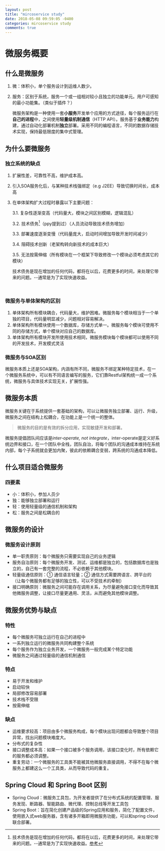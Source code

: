```yaml
---
layout: post
title: "mircoservice study"
date: 2018-05-08 09:59:05 -0400
categories: mircoservice study
comments: true
---
```

# 微服务概要

## 什么是微服务

1. 微：体积小，单个服务设计到运维人数少。

2. 服务：区别于系统，服务一个或一组相对较小且独立的功能单元。用户可感知的最小功能集。（类似于插件？）

   ​	微服务架构是一种使用一套**小服务**开发单个应用的方式途径，每个服务运行在**自己的进程**中，之间使用**轻量级机制通信**（HTTP API）。服务基于**业务能力**构建，通过自动化部署机制**独立**部署。采用不同的编程语言，不同的数据存储技术实现，保持最低限度的集中式管理。

## 为什么要微服务

### 独立系统的缺点

 1.  扩展性差，可靠性不高，维护成本高。

 2.  引入SOA服务化后，与某种技术栈强绑定（e.g J2EE）导致切换时间长，成本高

 3.  在单体架构扩大过程时暴露以下主要问题：

      3.1. 复杂性逐渐变高（代码量大，模块之间区别模糊，逻辑混乱）

      3.2. 技术债务[^1]（ppy提到过）（人员流动导致技术债务增加）

      3.3. 部署速度逐渐变慢（代码量庞大，启动时间增加导致开发时间减少）

      3.4. 阻碍技术创新（老架构转向新技术的成本巨大）

      3.5. 无法按需伸缩（所有模块在一个框架下导致修改一个模块必须考虑其它的模块）

      技术债务是现在增加的任何代码，都将在以后，花费更多的时间，来处理它带来的问题。--通常是为了实现快速收益。

      ​

### 微服务与单体架构的区别

1. 单体架构所有模块耦合，代码量大，维护困难。微服务每个模块相当于一个单独的项目，代码量明显减少，问题相对容易解决。
2. 单体架构所有模块使用一个数据库，存储方式单一。微服务每个模块可使用不同的存储方式，单个模块对应自己的数据库。
3. 单体架构所有模块开发所使用技术相同，微服务模块每个模块都可以使用不同的开发技术，开发模式灵活

### 微服务与SOA区别

微服务本质上还是SOA架构，内涵有所不同，微服务不绑定某种特定技术，在一个微服务系统中，可以有不同语言编写的服务，它们靠Restful架构统一成一个系统，微服务与具体技术实现无关，扩展性强。

## 微服务本质

微服务关键在于系统提供一套基础的架构，可以让微服务独立部署、运行、升级，微服务之间在结构上松耦合，在功能上是一个统一的整体。

> 微服务的目的是有效的拆分应用，实现敏捷开发和部署。

微服务提倡团队间应该是*inter-operate, not integrate*，inter-operate是定义好系统边界和接口，在一个团队中全栈，团队自治，将每个团队的沟通成本维持在系统内部，每个子系统就会更加内聚，彼此的依赖耦合变弱，跨系统的沟通成本降低。

## 什么项目适合微服务

### 四要素

- 小：体积小，参加人员少
- 独：能够独立部署和运行
- 轻：使用轻量级的通信机制和架构
- 松：服务之间是松耦合的

## 微服务的设计

### 微服务设计原则

- 单一职责原则：每个微服务只需要实现自己的业务逻辑
- 服务自治原则：每个微服务开发、测试、运维都是独立的，包括数据库也是独立的，自己有一套完整的流程，不必依赖于其他模块。
- 轻量级通信原则：① 通信语言轻量；② 通信方式需要跨语言、跨平台的（让每个微服务都有足够的独立性，可以不受技术的牵制）
- 接口明确原则：微服务之间可能存在调用关系，为尽量避免接口变化而导致其他微服务调整，让接口尽量更通用、灵活，从而避免其他模块调整。

## 微服务优势与缺点

### 特性

- 每个微服务可独立运行在自己的进程中
- 一系列独立运行的微服务共同构建整个系统
- 每个服务作为独立业务开发，一个微服务一般完成某个特定功能
- 微服务之间通过轻量级的通信机制通信

### 特点

- 易于开发和维护
- 启动较快
- 局部修改容易部署
- 技术栈不受限
- 按需伸缩

### 缺点

- 运维要求较高：项目由多个微服务构成，每个模块出现问题都会导致整个项目异常，找出问题模块难度大。
- 分布式的复杂性
- 接口调整成本高：如果一个接口被多个服务调用，该接口变化时，所有依赖它的服务都必须调整。
- 重复劳动：一个微服务的工具类不能被其他微服务直接调用，不得不在每个微服务上都建这么一个工具类，从而导致代码的重复。

##  Spring Cloud 和 Spring Boot 区别

- Spring Cloud：微服务工具包，为开发者提供了在分布式系统的配置管理、服务发现、断路器、智能路由、微代理、控制总线等开发工具包
- Spring Boot：旨在简化创建产品级的Spring应用和服务，简化了配置文件，使用嵌入式web服务器，含有诸多开箱即用微服务功能，可以和spring cloud联合部署。





[^1]: 技术债务是现在增加的任何代码，都将在以后，花费更多的时间，来处理它带来的问题。--通常是为了实现快速收益。[参考]( https://www.easemob.com/news/1015)
